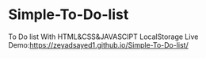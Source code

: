 # Simple-To-Do-list
To Do list
With HTML&CSS&JAVASCIPT
LocalStorage
Live Demo:https://zeyadsayed1.github.io/Simple-To-Do-list/
